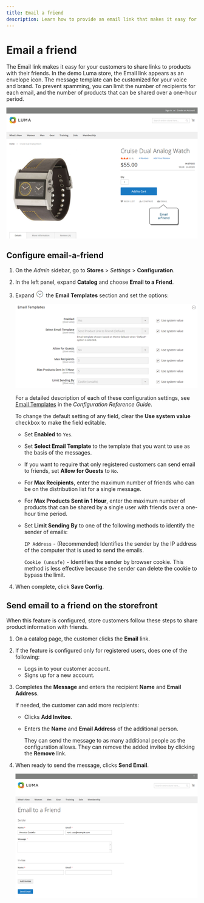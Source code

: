 ```yaml
---
title: Email a friend
description: Learn how to provide an email link that makes it easy for your customers to share links to products with their friends.
---
```

# Email a friend

The Email link makes it easy for your customers to share links to products with their friends. In the demo Luma store, the Email link appears as an envelope icon. The message template can be customized for your voice and brand. To prevent spamming, you can limit the number of recipients for each email, and the number of products that can be shared over a one-hour period.

![Example storefront - email a friend](./assets/storefront-email-a-friend.png)<!-- zoom -->

## Configure email-a-friend

1. On the _Admin_ sidebar, go to **Stores** > _Settings_ > **Configuration**.

1. In the left panel, expand **Catalog** and choose **Email to a Friend**.

1. Expand ![Expansion selector](../assets/icon-display-expand.png) the **Email Templates** section and set the options:

    ![Catalog configuration - email templates](../configuration-reference/catalog/assets/email-to-a-friend-email-templates.png)<!-- zoom -->

    For a detailed description of each of these configuration settings, see [Email Templates](https://docs.magento.com/user-guide/configuration/catalog/email-to-a-friend.html) in the _Configuration Reference Guide_.

    To change the default setting of any field, clear the **Use system value** checkbox to make the field editable.

    - Set **Enabled** to `Yes`.

    - Set **Select Email Template** to the template that you want to use as the basis of the messages.

    - If you want to require that only registered customers can send email to friends, set **Allow for Guests** to `No`.

    - For **Max Recipients**, enter the maximum number of friends who can be on the distribution list for a single message.

    - For **Max Products Sent in 1 Hour**, enter the maximum number of products that can be shared by a single user with friends over a one-hour time period.

    - Set **Limit Sending By** to one of the following methods to identify the sender of emails:

      `IP Address`  - (Recommended) Identifies the sender by the IP address of the computer that is used to send the emails.

      `Cookie (unsafe)` - Identifies the sender by browser cookie. This method is less effective because the sender can delete the cookie to bypass the limit.

1. When complete, click **Save Config**.

## Send email to a friend on the storefront

When this feature is configured, store customers follow these steps to share product information with friends.

1. On a catalog page, the customer clicks the **Email** link.

1. If the feature is configured only for registered users, does one of the following:

   - Logs in to your customer account.
   - Signs up for a new account.

1. Completes the **Message** and enters the recipient **Name** and **Email Address**.
   
   If needed, the customer can add more recipients:

    - Clicks **Add Invitee**.

    - Enters the **Name** and **Email Address** of the additional person.

      They can send the message to as many additional people as the configuration allows. They can remove the added invitee by clicking the **Remove** link.

1. When ready to send the message, clicks **Send Email**.

    ![Example storefront - email to a friend](./assets/storefront-email-a-friend-form.png)<!-- zoom -->
